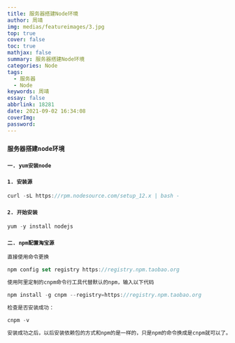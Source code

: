 ```yaml
---
title: 服务器搭建Node环境
author: 周靖
img: medias/featureimages/3.jpg
top: true
cover: false
toc: true
mathjax: false
summary: 服务器搭建Node环境
categories: Node
tags:
  - 服务器
  - Node
keywords: 周靖
essay: false
abbrlink: 18281
date: 2021-09-02 16:34:08
coverImg:
password:
---
```


### `服务器搭建node环境`

#### `一. yum安装node`

#### `1. 安装源`

```js
curl -sL https://rpm.nodesource.com/setup_12.x | bash -
```

#### `2. 开始安装`

```js
yum -y install nodejs
```

#### `二. npm配置淘宝源`

```js
直接使用命令更换

npm config set registry https://registry.npm.taobao.org

使用阿里定制的cnpm命令行工具代替默认的npm，输入以下代码

npm install -g cnpm --registry=https://registry.npm.taobao.org

检查是否安装成功：

cnpm -v

安装成功之后，以后安装依赖包的方式和npm的是一样的，只是npm的命令换成是cnpm就可以了。
```
